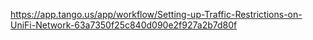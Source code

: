 https://app.tango.us/app/workflow/Setting-up-Traffic-Restrictions-on-UniFi-Network-63a7350f25c840d090e2f927a2b7d80f
